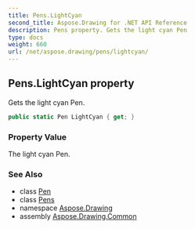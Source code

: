 ```yaml
---
title: Pens.LightCyan
second_title: Aspose.Drawing for .NET API Reference
description: Pens property. Gets the light cyan Pen
type: docs
weight: 660
url: /net/aspose.drawing/pens/lightcyan/
---
```

## Pens.LightCyan property

Gets the light cyan Pen.

```csharp
public static Pen LightCyan { get; }
```

### Property Value

The light cyan Pen.

### See Also

* class [Pen](../../pen/)
* class [Pens](../)
* namespace [Aspose.Drawing](../../pens/)
* assembly [Aspose.Drawing.Common](../../../)


